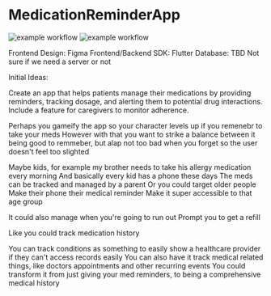 # MedicationReminderApp

![example workflow](https://github.com/SylvieAsija/MedicationReminderApp/actions/workflows/Pytest_Pep8.yml/badge.svg)
![example workflow](https://github.com/SylvieAsija/MedicationReminderApp/actions/workflows/flutter_linter.yml/badge.svg)

Frontend Design: Figma
Frontend/Backend SDK: Flutter
Database: TBD
Not sure if we need a server or not

Initial Ideas:

Create an app that helps patients manage their medications by providing reminders, tracking dosage, and alerting them to potential drug interactions. Include a feature for caregivers to monitor adherence.

Perhaps you gameify the app so your character levels up if you remenebr to take your meds
However with that you want to strike a balance between it being good to remmeber, but alap not too bad when you forget so the user doesn't feel too slighted

Maybe kids, for example my brother needs to take his allergy medication every morning
And basically every kid has a phone these days
The meds can be tracked and managed by a parent
Or you could target older people
Make their phone their medical reminder
Make it super accessible to that age group

It could also manage when you're going to run out
Prompt you to get a refill

Like you could track medication history

You can track conditions as something to easily show a healthcare provider if they can't access records easily
You can also have it track medical related things, like doctors appointments and other recurring events
You could transform it from just giving your med reminders, to being a comprehensive medical history

